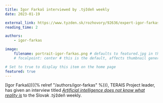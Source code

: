 ```yaml
---
title: Igor Farkaš interviewed by .týždeň weekly
date: 2023-01-19

external_link: https://www.tyzden.sk/rozhovory/92636/expert-igor-farkas-umela-inteligencia-nevie-co-je-realita/
reading_time: 2

authors:
    - igor-farkas

image:
    filename: portrait-igor-farkas.png # defaults to featured.jpg in the post's folder
    # focalpoint: center # this is the default, affects thumbnail generation

# Set to true to display this item on the home page
featured: true
---
```

[Igor Farkaš]({{% relref "/authors/igor-farkas" %}}),
TERAIS Project leader,
has given an interview titled
[<cite>Artificial intelligence does not know what reality is</cite>](https://www.tyzden.sk/rozhovory/92636/expert-igor-farkas-umela-inteligencia-nevie-co-je-realita/)
to the Slovak .týždeň weekly.

<!--more-->
